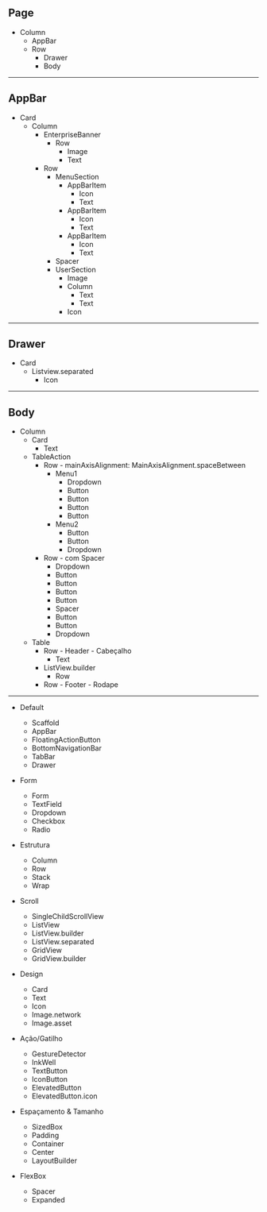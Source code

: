 
## Page
- Column
  - AppBar
  - Row
    - Drawer
    - Body
---
## AppBar
- Card
  - Column
    - EnterpriseBanner
      - Row
        - Image
        - Text
    - Row
      - MenuSection
        - AppBarItem
          - Icon
          - Text
        - AppBarItem
          - Icon
          - Text
        - AppBarItem
          - Icon
          - Text
      - Spacer
      - UserSection
        - Image
        - Column
          - Text
          - Text
        - Icon
---

## Drawer
- Card
  - Listview.separated
    - Icon
---
## Body
- Column
  - Card
    - Text
  - TableAction
    - Row - mainAxisAlignment: MainAxisAlignment.spaceBetween
      - Menu1 
        - Dropdown
        - Button
        - Button
        - Button
        - Button
      - Menu2
        - Button
        - Button
        - Dropdown
    - Row - com Spacer
      - Dropdown
      - Button
      - Button
      - Button
      - Button
      - Spacer
      - Button
      - Button
      - Dropdown
  - Table
    - Row - Header - Cabeçalho
      - Text
    - ListView.builder
      - Row
    - Row - Footer - Rodape

--- 

- Default
  - Scaffold
  - AppBar
  - FloatingActionButton
  - BottomNavigationBar
  - TabBar
  - Drawer

- Form
  - Form
  - TextField
  - Dropdown
  - Checkbox
  - Radio

- Estrutura
  - Column
  - Row
  - Stack
  - Wrap

- Scroll
  - SingleChildScrollView
  - ListView
  - ListView.builder
  - ListView.separated
  - GridView
  - GridView.builder

- Design
  - Card
  - Text
  - Icon
  - Image.network
  - Image.asset

- Ação/Gatilho
  - GestureDetector
  - InkWell
  - TextButton
  - IconButton
  - ElevatedButton
  - ElevatedButton.icon

- Espaçamento & Tamanho
  - SizedBox
  - Padding
  - Container
  - Center
  - LayoutBuilder

- FlexBox
  - Spacer
  - Expanded

